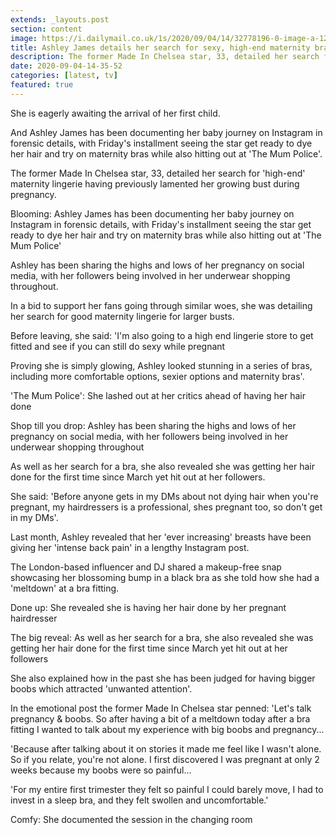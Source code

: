 ```yaml
---
extends: _layouts.post
section: content
image: https://i.dailymail.co.uk/1s/2020/09/04/14/32778196-0-image-a-122_1599226127587.jpg 
title: Ashley James details her search for sexy, high-end maternity bras 
description: The former Made In Chelsea star, 33, detailed her search for high-end maternity lingerie having previously lamented her growing bust during pregnancy 
date: 2020-09-04-14-35-52 
categories: [latest, tv] 
featured: true 
--- 
```

She is eagerly awaiting the arrival of her first child.

And Ashley James has been documenting her baby journey on Instagram in forensic details, with Friday's installment seeing the star get ready to dye her hair and try on maternity bras while also hitting out at 'The Mum Police'.

The former Made In Chelsea star, 33, detailed her search for 'high-end' maternity lingerie having previously lamented her growing bust during pregnancy.

Blooming: Ashley James has been documenting her baby journey on Instagram in forensic details, with Friday's installment seeing the star get ready to dye her hair and try on maternity bras while also hitting out at 'The Mum Police'

Ashley has been sharing the highs and lows of her pregnancy on social media, with her followers being involved in her underwear shopping throughout. 

In a bid to support her fans going through similar woes, she was detailing her search for good maternity lingerie for larger busts. 

Before leaving, she said: 'I'm also going to a high end lingerie store to get fitted and see if you can still do sexy while pregnant 

Proving she is simply glowing, Ashley looked stunning in a series of bras, including more comfortable options, sexier options and maternity bras'.

'The Mum Police': She lashed out at her critics ahead of having her hair done

Shop till you drop: Ashley has been sharing the highs and lows of her pregnancy on social media, with her followers being involved in her underwear shopping throughout

As well as her search for a bra, she also revealed she was getting her hair done for the first time since March yet hit out at her followers.

She said: 'Before anyone gets in my DMs about not dying hair when you're pregnant, my hairdressers is a professional, shes pregnant too, so don't get in my DMs'. 

Last month, Ashley revealed that her 'ever increasing' breasts have been giving her 'intense back pain' in a lengthy Instagram post.

The London-based influencer and DJ shared a makeup-free snap showcasing her blossoming bump in a black bra as she told how she had a 'meltdown' at a bra fitting.

Done up: She revealed she is having her hair done by her pregnant hairdresser

The big reveal: As well as her search for a bra, she also revealed she was getting her hair done for the first time since March yet hit out at her followers

She also explained how in the past she has been judged for having bigger boobs which attracted 'unwanted attention'.

In the emotional post the former Made In Chelsea star penned: 'Let's talk pregnancy & boobs. So after having a bit of a meltdown today after a bra fitting I wanted to talk about my experience with big boobs and pregnancy...

'Because after talking about it on stories it made me feel like I wasn't alone. So if you relate, you're not alone. I first discovered I was pregnant at only 2 weeks because my boobs were so painful...

'For my entire first trimester they felt so painful I could barely move, I had to invest in a sleep bra, and they felt swollen and uncomfortable.'

Comfy: She documented the session in the changing room

